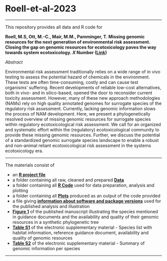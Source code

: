 # Roell-et-al-2023

---

This repository provides all data and R code for 
  
**Roell, M.S, Ott, M.-C., Mair, M.M., Pamminger, T. Missing genomic resources for the next generation of environmental risk assessment. Closing the gap on genomic resources for ecotoxicology paves the way towards system ecotoxicology. *X* Number ([Link](Link))** 
    
      
*Abstract*  

Environmental risk assessment traditionally relies on a wide range of in vivo testing to assess the potential hazard of chemicals in the environment. These tests are often time-consuming, costly and can cause test organisms’ suffering. Recent developments of reliable low-cost alternatives, both in vivo- and in silico-based, opened the door to reconsider current toxicity assessment. However, many of these new approach methodologies (NAMs) rely on high quality annotated genomes for surrogate species of the regulatory risk assessment. Currently, lacking genomic information slows the process of NAM development. Here, we present a phylogenetically resolved overview of missing genomic resources for surrogate species within regulatory ecotoxicological risk assessment. We call for an organized and systematic effort within the (regulatory) ecotoxicological community to provide these missing genomic resources. Further, we discuss the potential of a standardized genomic surrogate species landscape to enable a robust and non-animal reliant ecotoxicological risk assessment in the systems ecotoxicology era.

 ---
  
The materials consist of

* an [**R project file**](https://github.com/magdalenammair/Roell-et-al-2023/tree/master/Roell-et-al-2023.Rproj)
* a folder containing all raw, cleaned and prepared [**Data**](https://github.com/magdalenammair/Roell-et-al-2023/tree/master/Data)
* a folder containing all [**R Code**](https://github.com/magdalenammair/Roell-et-al-2023/tree/master/Code) used for data preparation, analysis and plotting
* a folder containing all [**Plots**](https://github.com/magdalenammair/Roell-et-al-2023/tree/master/Plots) produced as an output of the code provided
* a file giving [**information about software and package versions**](https://github.com/magdalenammair/Roell-et-al-2023/tree/master/sessionInfo.txt) used for the published analysis and illustration
* [**Figure 1**](https://github.com/magdalenammair/Roell-et-al-2023/tree/master/figure01.png) of the published manuscript illustrating the species mentioned in guidance documents and the availability and quality of their genomic resources in a synthetic phylogenetic tree
* [**Table S1**](https://github.com/magdalenammair/Roell-et-al-2023/tree/master/ESM_Table_S1.xlsx) of the electronic supplementary material - Species list with habitat information, reference guidance document, availability and quality of genomic resources 
* [**Table S2**](https://github.com/magdalenammair/Roell-et-al-2023/tree/master/ESM_Table_S2.xlsx) of the electronic supplementary material - Summary of genomic information per species
---


